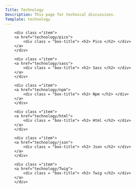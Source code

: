 ```yaml
---
Title: Technology
Description: This page for technical discussions.
Template: technology
---
```


<div class = "landingpage">

        <div class ="item">
        <a href="technology/pico">
            <div class = "box-title"> <h2> Pico </h2> </div>
        </a>
        </div>

        <div class ="item">
        <a href="technology/sass">
            <div class = "box-title"> <h2> Sass </h2> </div>
        </a>
        </div>

        <div class ="item">
        <a href="technology/npm">
            <div class = "box-title"> <h2> Npm </h2> </div>
        </a>
        </div>

        <div class ="item">
        <a href="technology/html">
            <div class = "box-title"> <h2> Html </h2> </div>
        </a>
        </div>

        <div class ="item">
        <a href="technology/json">
            <div class = "box-title"> <h2> Json </h2> </div>
        </a>
        </div>

        <div class ="item">
        <a href="technology/Twig">
            <div class = "box-title"> <h2> Twig </h2> </div>
        </a>
        </div>


</div>

